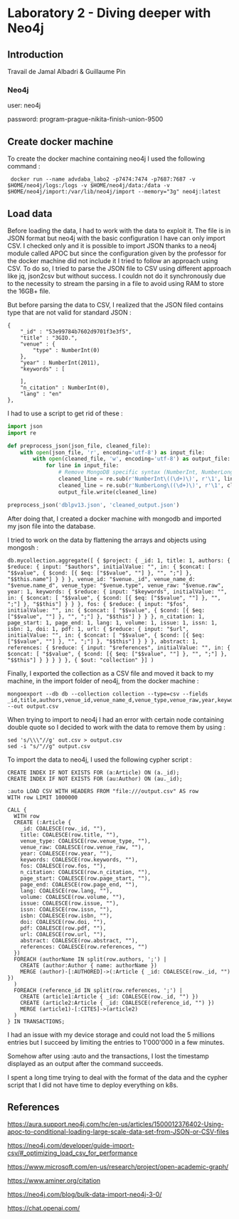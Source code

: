 # Laboratory 2 - Diving deeper with Neo4j

## Introduction

Travail de Jamal Albadri & Guillaume Pin

### Neo4j

user: neo4j

password: program-prague-nikita-finish-union-9500

## Create docker machine

To create the docker machine containing neo4j I used the following command :

```shell
 docker run --name advdaba_labo2 -p7474:7474 -p7687:7687 -v $HOME/neo4j/logs:/logs -v $HOME/neo4j/data:/data -v $HOME/neo4j/import:/var/lib/neo4j/import --memory="3g" neo4j:latest
```

## Load data

Before loading the data, I had to work with the data to exploit it. The file is in JSON format but neo4j with the basic configuration I have can only import CSV. I checked only and it is possible to import JSON thanks to a neo4j module called APOC but since the configuration given by the professor for the docker machine did not include it I tried to follow an approach using CSV. To do so, I tried to parse the JSON file to CSV using different approach like jq, json2csv but without success. I couldn not do it synchronously due to the necessity to stream the parsing in a file to avoid using RAM to store the 16GB+ file.

But before parsing the data to CSV, I realized that the JSON filed contains type that are not valid for standard JSON : 

```shell
{ 
    "_id" : "53e99784b7602d9701f3e3f5", 
    "title" : "3GIO.", 
    "venue" : {
        "type" : NumberInt(0)
    }, 
    "year" : NumberInt(2011), 
    "keywords" : [

    ], 
    "n_citation" : NumberInt(0), 
    "lang" : "en"
},
```

I had to use a script to get rid of these : 

```python
import json
import re

def preprocess_json(json_file, cleaned_file):
    with open(json_file, 'r', encoding='utf-8') as input_file:
        with open(cleaned_file, 'w', encoding='utf-8') as output_file:
            for line in input_file:
                # Remove MongoDB specific syntax (NumberInt, NumberLong, etc.)
                cleaned_line = re.sub(r'NumberInt\((\d+)\)', r'\1', line)
                cleaned_line = re.sub(r'NumberLong\((\d+)\)', r'\1', cleaned_line)
                output_file.write(cleaned_line)

preprocess_json('dblpv13.json', 'cleaned_output.json')
```

After doing that, I created a docker machine with mongodb and imported my json file into the database.

I tried to work on the data by flattening the arrays and objects using mongosh :

```shell
db.mycollection.aggregate([ { $project: { _id: 1, title: 1, authors: { $reduce: { input: "$authors", initialValue: "", in: { $concat: [ "$$value", { $cond: [{ $eq: ["$$value", ""] }, "", ";"] }, "$$this.name"] } } }, venue_id: "$venue._id", venue_name_d: "$venue.name_d", venue_type: "$venue.type", venue_raw: "$venue.raw", year: 1, keywords: { $reduce: { input: "$keywords", initialValue: "", in: { $concat: [ "$$value", { $cond: [{ $eq: ["$$value", ""] }, "", ";"] }, "$$this"] } } }, fos: { $reduce: { input: "$fos", initialValue: "", in: { $concat: [ "$$value", { $cond: [{ $eq: ["$$value", ""] }, "", ";"] }, "$$this"] } } }, n_citation: 1, page_start: 1, page_end: 1, lang: 1, volume: 1, issue: 1, issn: 1, isbn: 1, doi: 1, pdf: 1, url: { $reduce: { input: "$url", initialValue: "", in: { $concat: [ "$$value", { $cond: [{ $eq: ["$$value", ""] }, "", ";"] }, "$$this"] } } }, abstract: 1, references: { $reduce: { input: "$references", initialValue: "", in: { $concat: [ "$$value", { $cond: [{ $eq: ["$$value", ""] }, "", ";"] }, "$$this"] } } } } }, { $out: "collection" }] )
```

Finally, I exported the collection as a CSV file and moved it back to my machine, in the import folder of neo4j,  from the docker machine : 

```shell
mongoexport --db db --collection collection --type=csv --fields _id,title,authors,venue_id,venue_name_d,venue_type,venue_raw,year,keywords,fos,n_citation,page_start,page_end,lang,volume,issue,issn,isbn,doi,pdf,url,abstract,references --out output.csv
```

When trying to import to neo4j I had an error with certain node containing double quote so I decided to work with the data to remove them by using : 

```shell
sed 's/\\\"//g' out.csv > output.csv
sed -i "s/"//g" output.csv
```

To import the data to neo4j, I used the following cypher script :

```
CREATE INDEX IF NOT EXISTS FOR (a:Article) ON (a._id);
CREATE INDEX IF NOT EXISTS FOR (au:Author) ON (au._id);

:auto LOAD CSV WITH HEADERS FROM "file:///output.csv" AS row
WITH row LIMIT 1000000

CALL {
  WITH row
  CREATE (:Article {
    _id: COALESCE(row._id, ""),
    title: COALESCE(row.title, ""),
    venue_type: COALESCE(row.venue_type, ""),
    venue_raw: COALESCE(row.venue_raw, ""),
    year: COALESCE(row.year, ""),
    keywords: COALESCE(row.keywords, ""),
    fos: COALESCE(row.fos, ""),
    n_citation: COALESCE(row.n_citation, ""),
    page_start: COALESCE(row.page_start, ""),
    page_end: COALESCE(row.page_end, ""),
    lang: COALESCE(row.lang, ""),
    volume: COALESCE(row.volume, ""),
    issue: COALESCE(row.issue, ""),
    issn: COALESCE(row.issn, ""),
    isbn: COALESCE(row.isbn, ""),
    doi: COALESCE(row.doi, ""),
    pdf: COALESCE(row.pdf, ""),
    url: COALESCE(row.url, ""),
    abstract: COALESCE(row.abstract, ""),
    references: COALESCE(row.references, "")
  })
  FOREACH (authorName IN split(row.authors, ';') |
    CREATE (author:Author { name: authorName })
    MERGE (author)-[:AUTHORED]->(:Article { _id: COALESCE(row._id, "") })
  )
  FOREACH (reference_id IN split(row.references, ';') |
    CREATE (article1:Article { _id: COALESCE(row._id, "") })
    CREATE (article2:Article { _id: COALESCE(reference_id, "") })
    MERGE (article1)-[:CITES]->(article2)
  )
} IN TRANSACTIONS;
```

I had an issue with my device storage and could not load the 5 millions entries but I succeed by limiting the entries to 1'000'000 in a few minutes.

Somehow after using :auto and the transactions, I lost the timestamp displayed as an output after the command succeeds.

I spent a long time trying to deal with the format of the data and the cypher script that I did not have time to deploy everything on k8s.

## References

https://aura.support.neo4j.com/hc/en-us/articles/1500012376402-Using-apoc-to-conditional-loading-large-scale-data-set-from-JSON-or-CSV-files

https://neo4j.com/developer/guide-import-csv/#_optimizing_load_csv_for_performance

https://www.microsoft.com/en-us/research/project/open-academic-graph/

https://www.aminer.org/citation

https://neo4j.com/blog/bulk-data-import-neo4j-3-0/

https://chat.openai.com/
